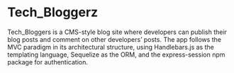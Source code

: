# Tech_Bloggerz
Tech_Bloggers is a CMS-style blog site where developers can publish their blog posts and comment on other developers’ posts. The app follows the MVC paradigm in its architectural structure, using Handlebars.js as the templating language, Sequelize as the ORM, and the express-session npm package for authentication.
